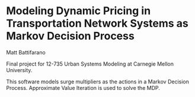 # Modeling Dynamic Pricing in Transportation Network Systems as Markov Decision Process

Matt Battifarano

Final project for 12-735 Urban Systems Modeling at Carnegie Mellon University.

This software models surge multipliers as the actions in a Markov Decision Process. Approximate Value Iteration is used to solve the MDP.
